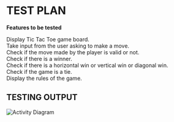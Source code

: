 # TEST PLAN

**Features to be tested**

Display Tic Tac Toe game board.\
Take input from the user asking to make a move.\
Check if the move made by the player is valid or not.\
Check if there is a winner.\
Check if there is a horizontal win or vertical win or diagonal win.\
Check if the game is a tie.\
Display the rules of the game.

## TESTING OUTPUT

![Activity Diagram](https://github.com/stepin105083/Tic_Tac_Toe/blob/main/TicTacToe_C/4_TestPlanAndOutput/Testoutput.png)
